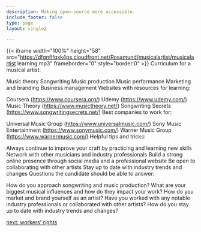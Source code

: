 ```yaml
---
description: Making open-source more accessible.
include_footer: false
type: page
layout: single2

---
```


{{< iframe width="100%" height="58" src="https://dfgnflfqxk4ps.cloudfront.net/Rosamund/musicalartist/musicalartist learning.mp3" frameborder="0" style="border:0" >}}
Curriculum for a musical artist:

Music theory
Songwriting
Music production
Music performance
Marketing and branding
Business management
Websites with resources for learning:

Coursera (https://www.coursera.org/)
Udemy (https://www.udemy.com/)
Music Theory (https://www.musictheory.net/)
Songwriting Secrets (https://www.songwritingsecrets.net/)
Best companies to work for:

Universal Music Group (https://www.universalmusic.com/)
Sony Music Entertainment (https://www.sonymusic.com/)
Warner Music Group (https://www.warnermusic.com/)
Helpful tips and tricks:

Always continue to improve your craft by practicing and learning new skills
Network with other musicians and industry professionals
Build a strong online presence through social media and a professional website
Be open to collaborating with other artists
Stay up to date with industry trends and changes
Questions the candidate should be able to answer:

How do you approach songwriting and music production?
What are your biggest musical influences and how do they impact your work?
How do you market and brand yourself as an artist?
Have you worked with any notable industry professionals or collaborated with other artists?
How do you stay up to date with industry trends and changes?


<a href="https://workdojos.com/musicalartist/rights">next: workers' rights</a>
